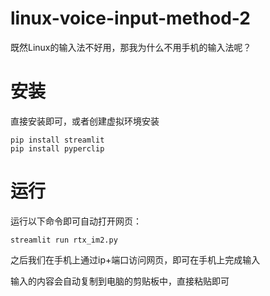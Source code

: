 # linux-voice-input-method-2

既然Linux的输入法不好用，那我为什么不用手机的输入法呢？

# 安装

直接安装即可，或者创建虚拟环境安装

```
pip install streamlit
pip install pyperclip 
```

# 运行

运行以下命令即可自动打开网页：

```
streamlit run rtx_im2.py
```

之后我们在手机上通过ip+端口访问网页，即可在手机上完成输入

输入的内容会自动复制到电脑的剪贴板中，直接粘贴即可
